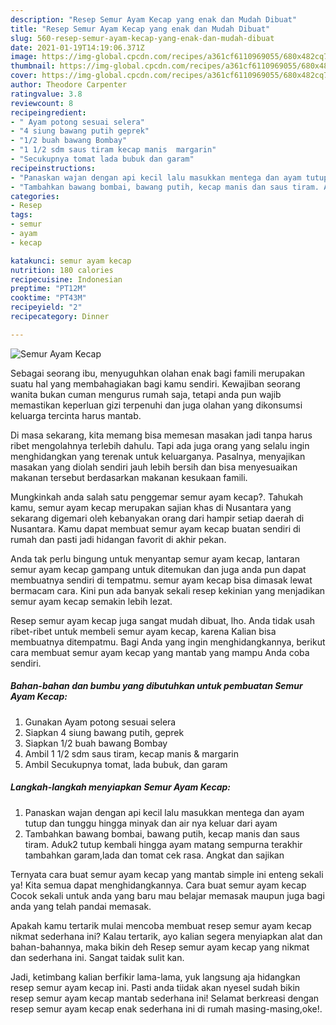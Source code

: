 ```yaml
---
description: "Resep Semur Ayam Kecap yang enak dan Mudah Dibuat"
title: "Resep Semur Ayam Kecap yang enak dan Mudah Dibuat"
slug: 560-resep-semur-ayam-kecap-yang-enak-dan-mudah-dibuat
date: 2021-01-19T14:19:06.371Z
image: https://img-global.cpcdn.com/recipes/a361cf6110969055/680x482cq70/semur-ayam-kecap-foto-resep-utama.jpg
thumbnail: https://img-global.cpcdn.com/recipes/a361cf6110969055/680x482cq70/semur-ayam-kecap-foto-resep-utama.jpg
cover: https://img-global.cpcdn.com/recipes/a361cf6110969055/680x482cq70/semur-ayam-kecap-foto-resep-utama.jpg
author: Theodore Carpenter
ratingvalue: 3.8
reviewcount: 8
recipeingredient:
- " Ayam potong sesuai selera"
- "4 siung bawang putih geprek"
- "1/2 buah bawang Bombay"
- "1 1/2 sdm saus tiram kecap manis  margarin"
- "Secukupnya tomat lada bubuk dan garam"
recipeinstructions:
- "Panaskan wajan dengan api kecil lalu masukkan mentega dan ayam tutup dan tunggu hingga minyak dan air nya keluar dari ayam"
- "Tambahkan bawang bombai, bawang putih, kecap manis dan saus tiram. Aduk2 tutup kembali hingga ayam matang sempurna terakhir tambahkan garam,lada dan tomat cek rasa. Angkat dan sajikan"
categories:
- Resep
tags:
- semur
- ayam
- kecap

katakunci: semur ayam kecap 
nutrition: 180 calories
recipecuisine: Indonesian
preptime: "PT12M"
cooktime: "PT43M"
recipeyield: "2"
recipecategory: Dinner

---
```



![Semur Ayam Kecap](https://img-global.cpcdn.com/recipes/a361cf6110969055/680x482cq70/semur-ayam-kecap-foto-resep-utama.jpg)

Sebagai seorang ibu, menyuguhkan olahan enak bagi famili merupakan suatu hal yang membahagiakan bagi kamu sendiri. Kewajiban seorang  wanita bukan cuman mengurus rumah saja, tetapi anda pun wajib memastikan keperluan gizi terpenuhi dan juga olahan yang dikonsumsi keluarga tercinta harus mantab.

Di masa  sekarang, kita memang bisa memesan masakan jadi tanpa harus ribet mengolahnya terlebih dahulu. Tapi ada juga orang yang selalu ingin menghidangkan yang terenak untuk keluarganya. Pasalnya, menyajikan masakan yang diolah sendiri jauh lebih bersih dan bisa menyesuaikan makanan tersebut berdasarkan makanan kesukaan famili. 



Mungkinkah anda salah satu penggemar semur ayam kecap?. Tahukah kamu, semur ayam kecap merupakan sajian khas di Nusantara yang sekarang digemari oleh kebanyakan orang dari hampir setiap daerah di Nusantara. Kamu dapat membuat semur ayam kecap buatan sendiri di rumah dan pasti jadi hidangan favorit di akhir pekan.

Anda tak perlu bingung untuk menyantap semur ayam kecap, lantaran semur ayam kecap gampang untuk ditemukan dan juga anda pun dapat membuatnya sendiri di tempatmu. semur ayam kecap bisa dimasak lewat bermacam cara. Kini pun ada banyak sekali resep kekinian yang menjadikan semur ayam kecap semakin lebih lezat.

Resep semur ayam kecap juga sangat mudah dibuat, lho. Anda tidak usah ribet-ribet untuk membeli semur ayam kecap, karena Kalian bisa membuatnya ditempatmu. Bagi Anda yang ingin menghidangkannya, berikut cara membuat semur ayam kecap yang mantab yang mampu Anda coba sendiri.

<!--inarticleads1-->

##### Bahan-bahan dan bumbu yang dibutuhkan untuk pembuatan Semur Ayam Kecap:

1. Gunakan  Ayam potong sesuai selera
1. Siapkan 4 siung bawang putih, geprek
1. Siapkan 1/2 buah bawang Bombay
1. Ambil 1 1/2 sdm saus tiram, kecap manis &amp; margarin
1. Ambil Secukupnya tomat, lada bubuk, dan garam




<!--inarticleads2-->

##### Langkah-langkah menyiapkan Semur Ayam Kecap:

1. Panaskan wajan dengan api kecil lalu masukkan mentega dan ayam tutup dan tunggu hingga minyak dan air nya keluar dari ayam
1. Tambahkan bawang bombai, bawang putih, kecap manis dan saus tiram. Aduk2 tutup kembali hingga ayam matang sempurna terakhir tambahkan garam,lada dan tomat cek rasa. Angkat dan sajikan




Ternyata cara buat semur ayam kecap yang mantab simple ini enteng sekali ya! Kita semua dapat menghidangkannya. Cara buat semur ayam kecap Cocok sekali untuk anda yang baru mau belajar memasak maupun juga bagi anda yang telah pandai memasak.

Apakah kamu tertarik mulai mencoba membuat resep semur ayam kecap nikmat sederhana ini? Kalau tertarik, ayo kalian segera menyiapkan alat dan bahan-bahannya, maka bikin deh Resep semur ayam kecap yang nikmat dan sederhana ini. Sangat taidak sulit kan. 

Jadi, ketimbang kalian berfikir lama-lama, yuk langsung aja hidangkan resep semur ayam kecap ini. Pasti anda tiidak akan nyesel sudah bikin resep semur ayam kecap mantab sederhana ini! Selamat berkreasi dengan resep semur ayam kecap enak sederhana ini di rumah masing-masing,oke!.

